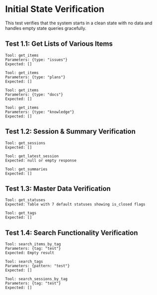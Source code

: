 # Initial State Verification

This test verifies that the system starts in a clean state with no data and handles empty state queries gracefully.

## Test 1.1: Get Lists of Various Items

```
Tool: get_items
Parameters: {type: "issues"}
Expected: []

Tool: get_items
Parameters: {type: "plans"}
Expected: []

Tool: get_items
Parameters: {type: "docs"}
Expected: []

Tool: get_items
Parameters: {type: "knowledge"}
Expected: []
```

## Test 1.2: Session & Summary Verification

```
Tool: get_sessions
Expected: []

Tool: get_latest_session
Expected: null or empty response

Tool: get_summaries
Expected: []
```

## Test 1.3: Master Data Verification

```
Tool: get_statuses
Expected: Table with 7 default statuses showing is_closed flags

Tool: get_tags
Expected: []
```

## Test 1.4: Search Functionality Verification

```
Tool: search_items_by_tag
Parameters: {tag: "test"}
Expected: Empty result

Tool: search_tags
Parameters: {pattern: "test"}
Expected: []

Tool: search_sessions_by_tag
Parameters: {tag: "test"}
Expected: []
```
